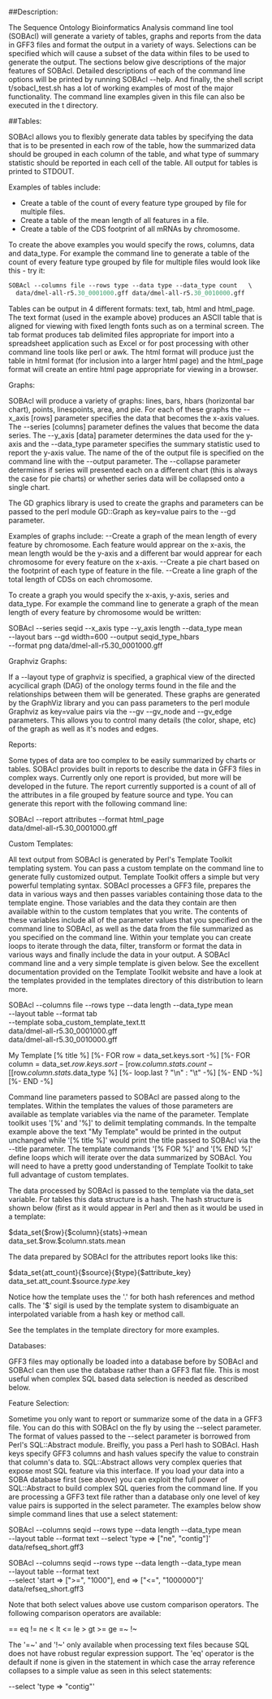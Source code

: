 ##Description:

The Sequence Ontology Bioinformatics Analysis command line tool
(SOBAcl) will generate a variety of tables, graphs and reports from
the data in GFF3 files and format the output in a variety of ways.
Selections can be specified which will cause a subset of the data
within files to be used to generate the output. The sections below
give descriptions of the major features of SOBAcl.  Detailed
descriptions of each of the command line options will be printed by
running SOBAcl --help.  And finally, the shell script t/sobacl_test.sh
has a lot of working examples of most of the major functionality.  The
command line examples given in this file can also be executed in the t
directory.

##Tables:

SOBAcl allows you to flexibly generate data tables by specifying the
data that is to be presented in each row of the table, how the
summarized data should be grouped in each column of the table, and
what type of summary statistic should be reported in each cell of the
table.  All output for tables is printed to STDOUT.


Examples of tables include:
* Create a table of the count of every feature type grouped by
file for multiple files.
* Create a table of the mean length of all features in a file.
* Create a table of the CDS footprint of all mRNAs by chromosome.

To create the above examples you would specify the rows, columns, data
and data_type.  For example the command line to generate a table of
the count of every feature type grouped by file for multiple files
would look like this - try it:

```perl
SOBAcl --columns file --rows type --data type --data_type count   \
  data/dmel-all-r5.30_0001000.gff data/dmel-all-r5.30_0010000.gff 
```

Tables can be output in 4 different formats: text, tab, html and
html_page.  The text format (used in the example above) produces an
ASCII table that is aligned for viewing with fixed length fonts such
as on a terminal screen.  The tab format produces tab delimited files
appropriate for import into a spreadsheet application such as Excel or
for post processing with other command line tools like perl or awk.
The html format will produce just the table in html format (for
inclusion into a larger html page) and the html_page format will
create an entire html page appropriate for viewing in a browser.

Graphs:

SOBAcl will produce a variety of graphs: lines, bars, hbars
(horizontal bar chart), points, linespoints, area, and pie.  For each
of these graphs the --x_axis [rows] parameter specifies the data that
becomes the x-axis values. The --series [columns] parameter defines
the values that become the data series.  The --y_axis [data] parameter
determines the data used for the y-axis and the --data_type parameter
specifies the summary statistic used to report the y-axis value.  The
name of the of the output file is specified on the command line with
the --output parameter.  The --collapse parameter determines if series
will presented each on a different chart (this is always the case for
pie charts) or whether series data will be collapsed onto a single
chart.

The GD graphics library is used to create the graphs and parameters
can be passed to the perl module GD::Graph as key=value pairs to the
--gd parameter.

Examples of graphs include:
    --Create a graph of the mean length of every feature by
      chromosome.  Each feature would apprear on the x-axis, the mean
      length would be the y-axis and a different bar would apprear for
      each chromosome for every feature on the x-axis.
    --Create a pie chart based on the footprint of each type of feature
      in the file.
    --Create a line graph of the total length of CDSs on each
      chromosome.

To create a graph you would specify the x-axis, y-axis, series and
data_type.  For example the command line to generate a graph of the
mean length of every feature by chromosome would be written:

SOBAcl --series seqid --x_axis type --y_axis length --data_type mean \
       --layout bars --gd width=600 --output seqid_type_hbars        \
       --format png data/dmel-all-r5.30_0001000.gff

Graphviz Graphs:

If a --layout type of graphviz is specified, a graphical view of the
directed acycilical graph (DAG) of the onology terms found in the file
and the relationships between them will be generated.  These graphs
are generated by the GraphViz library and you can pass parameters to
the perl module Graphviz as key=value pairs via the --gv --gv_node and
--gv_edge parameters.  This allows you to control many details (the
color, shape, etc) of the graph as well as it's nodes and edges.

Reports:

Some types of data are too complex to be easily summarized by charts
or tables.  SOBAcl provides built in reports to describe the data in
GFF3 files in complex ways.  Currently only one report is provided,
but more will be developed in the future.  The report currently
supported is a count of all of the attributes in a file grouped by
feature source and type.  You can generate this report with the
following command line:

SOBAcl --report attributes --format html_page \
     data/dmel-all-r5.30_0001000.gff

Custom Templates:

All text output from SOBAcl is generated by Perl's Template Toolkit
templating system.  You can pass a custom template on the command line
to generate fully customized output.  Template Toolkit offers a simple
but very powerful templating syntax.  SOBAcl processes a GFF3 file,
prepares the data in various ways and then passes variables containing
those data to the template engine.  Those variables and the data they
contain are then available within to the custom templates that you
write.  The contents of these variables include all of the parameter
values that you specified on the command line to SOBAcl, as well as
the data from the file summarized as you specified on the command
line.  Within your template you can create loops to iterate through
the data, filter, transform or format the data in various ways and
finally include the data in your output.  A SOBAcl command line and
a very simple template is given below.  See the excellent
documentation provided on the Template Toolkit website and have a look
at the templates provided in the templates directory of this
distribution to learn more.

SOBAcl --columns file --rows type --data length --data_type mean \
       --layout table --format tab                               \
       --template soba_custom_template_text.tt                   \
       data/dmel-all-r5.30_0001000.gff                           \
       data/dmel-all-r5.30_0010000.gff

My Template
[% title %]
[%- FOR row = data_set.keys.sort -%]
[%- FOR column = data_set.$row.keys.sort -%]
[%- data_set.$row.$column.stats.count -%]
[%- "\t" -%]
[%- data_set.$row.$column.stats.$data_type %]
[%- loop.last ? "\n" : "\t" -%]
[%- END -%]
[%- END -%]

Command line parameters passed to SOBAcl are passed along to the
templates.  Within the templates the values of those parameters are
available as template variables via the name of the parameter.
Template toolkit uses '[%' and '%]' to delimit templating commands.
In the tempalte example above the text "My Template" would be printed
in the output unchanged while '[% title %]' would print the title
passed to SOBAcl via the --title parameter.  The template commands '[%
FOR %]' and '[% END %]' define loops which will iterate over the data
summarized by SOBAcl.  You will need to have a pretty good
understanding of Template Toolkit to take full advantage of custom
templates.

The data processed by SOBAcl is passed to the template via the
data_set variable.  For tables this data structure is a hash.  The
hash structure is shown below (first as it would appear in Perl and
then as it would be used in a template:

$data_set{$row}{$column}{stats}->mean
data_set.$row.$column.stats.mean

The data prepared by SOBAcl for the attributes report looks like this:

$data_set{att_count}{$source}{$type}{$attribute_key}
data_set.att_count.$source.$type.$key

Notice how the template uses the '.' for both hash references and
method calls.  The '$' sigil is used by the template system to
disambiguate an interpolated variable from a hash key or method call.

See the templates in the template directory for more examples.


Databases:

GFF3 files may optionally be loaded into a database before by SOBAcl
and SOBAcl can then use the database rather than a GFF3 flat file.
This is most useful when complex SQL based data selection is needed as
described below.

Feature Selection:

Sometime you only want to report or summarize some of the data in a
GFF3 file.  You can do this with SOBAcl on the fly by using the
--select parameter.  The format of values passed to the --select
parameter is borrowed from Perl's SQL::Abstract module.  Breifly, you
pass a Perl hash to SOBAcl.  Hash keys specify GFF3 columns and hash
values specify the value to constrain that column's data to.
SQL::Abstract allows very complex queries that expose most SQL feature
via this interface.  If you load your data into a SOBA database first
(see above) you can exploit the full power of SQL::Abstract to build
complex SQL queries from the command line.  If you are processing a
GFF3 text file rather than a database only one level of key value
pairs is supported in the select parameter.  The examples below show
simple command lines that use a select statement:

SOBAcl --columns seqid --rows type --data length --data_type mean \
--layout table --format text --select 'type => ["ne", "contig"]'  \
data/refseq_short.gff3

SOBAcl --columns seqid --rows type --data length --data_type mean \
--layout table --format text                                      \
--select 'start => [">=", "1000"], end => ["<=", "1000000"]'      \
data/refseq_short.gff3

Note that both select values above use custom comparison operators.
The following comparison operators are available:

== eq != ne < lt <= le > gt >= ge =~ !~

The '=~' and '!~' only available when processing text files because
SQL does not have robust regular expression support.  The 'eq'
operator is the default if none is given in the statement in which
case the array reference collapses to a simple value as seen in this
select statements:

--select 'type => "contig"'

